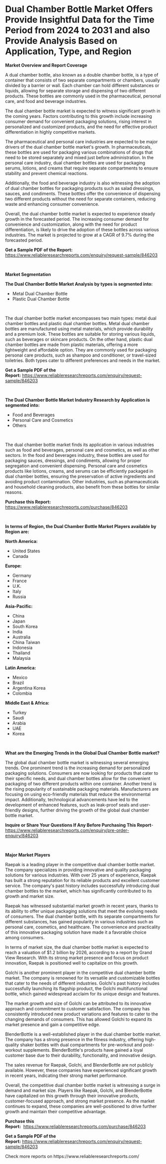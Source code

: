 <p><h1>Dual Chamber Bottle Market Offers Provide Insightful Data for the Time Period from 2024 to 2031 and also Provide Analysis Based on Application, Type, and Region</h1></p><p><strong>Market Overview and Report Coverage</strong></p>
<p><p>A dual chamber bottle, also known as a double chamber bottle, is a type of container that consists of two separate compartments or chambers, usually divided by a barrier or wall. Each chamber can hold different substances or liquids, allowing for separate storage and dispensing of two different products. These bottles are commonly used in the pharmaceutical, personal care, and food and beverage industries.</p><p>The dual chamber bottle market is expected to witness significant growth in the coming years. Factors contributing to this growth include increasing consumer demand for convenient packaging solutions, rising interest in personalized and customized products, and the need for effective product differentiation in highly competitive markets.</p><p>The pharmaceutical and personal care industries are expected to be major drivers of the dual chamber bottle market's growth. In pharmaceuticals, these bottles are used for packaging various combinations of drugs that need to be stored separately and mixed just before administration. In the personal care industry, dual chamber bottles are used for packaging serums, lotions, and creams that require separate compartments to ensure stability and prevent chemical reactions.</p><p>Additionally, the food and beverage industry is also witnessing the adoption of dual chamber bottles for packaging products such as salad dressings, sauces, and condiments. These bottles offer the convenience of dispensing two different products without the need for separate containers, reducing waste and enhancing consumer convenience.</p><p>Overall, the dual chamber bottle market is expected to experience steady growth in the forecasted period. The increasing consumer demand for convenience and customization, along with the need for product differentiation, is likely to drive the adoption of these bottles across various industries. The market is projected to grow at a CAGR of 9.7% during the forecasted period.</p></p>
<p><strong>Get a Sample PDF of the Report:</strong> <a href="https://www.reliableresearchreports.com/enquiry/request-sample/846203">https://www.reliableresearchreports.com/enquiry/request-sample/846203</a></p>
<p>&nbsp;</p>
<p><strong>Market Segmentation</strong></p>
<p><strong>The Dual Chamber Bottle Market Analysis by types is segmented into:</strong></p>
<p><ul><li>Metal Dual Chamber Bottle</li><li>Plastic Dual Chamber Bottle</li></ul></p>
<p>&nbsp;</p>
<p><p>The dual chamber bottle market encompasses two main types: metal dual chamber bottles and plastic dual chamber bottles. Metal dual chamber bottles are manufactured using metal materials, which provide durability and a premium look. These bottles are suitable for storing various liquids, such as beverages or skincare products. On the other hand, plastic dual chamber bottles are made from plastic materials, offering a more lightweight and affordable option. They are commonly used for packaging personal care products, such as shampoo and conditioner, or travel-sized toiletries. Both types cater to different preferences and needs in the market.</p></p>
<p><strong>Get a Sample PDF of the Report:</strong>&nbsp;<a href="https://www.reliableresearchreports.com/enquiry/request-sample/846203">https://www.reliableresearchreports.com/enquiry/request-sample/846203</a></p>
<p>&nbsp;</p>
<p><strong>The Dual Chamber Bottle Market Industry Research by Application is segmented into:</strong></p>
<p><ul><li>Food and Beverages</li><li>Personal Care and Cosmetics</li><li>Others</li></ul></p>
<p>&nbsp;</p>
<p><p>The dual chamber bottle market finds its application in various industries such as food and beverages, personal care and cosmetics, as well as other sectors. In the food and beverages industry, these bottles are used for packaging sauces, dressings, and condiments, allowing for proper segregation and convenient dispensing. Personal care and cosmetics products like lotions, creams, and serums can be efficiently packaged in dual chamber bottles, ensuring the preservation of active ingredients and avoiding product contamination. Other industries, such as pharmaceuticals and household cleaning products, also benefit from these bottles for similar reasons.</p></p>
<p><strong>Purchase this Report:</strong>&nbsp; <a href="https://www.reliableresearchreports.com/purchase/846203">https://www.reliableresearchreports.com/purchase/846203</a></p>
<p>&nbsp;</p>
<p><strong>In terms of Region, the Dual Chamber Bottle Market Players available by Region are:</strong></p>
<p>
    <p> <strong> North America: </strong>
        <ul>
            <li>United States</li>
            <li>Canada</li>
        </ul>
        </p> 
    <p> <strong> Europe: </strong>
        <ul>
            <li>Germany</li>
            <li>France</li>
            <li>U.K.</li>
            <li>Italy</li>
            <li>Russia</li>
        </ul>
        </p> 
    <p> <strong> Asia-Pacific: </strong>
        <ul>
            <li>China</li>
            <li>Japan</li>
            <li>South Korea</li>
            <li>India</li>
            <li>Australia</li>
            <li>China Taiwan</li>
            <li>Indonesia</li>
            <li>Thailand</li>
            <li>Malaysia</li>
        </ul>
        </p> 
    <p> <strong> Latin America: </strong>
        <ul>
            <li>Mexico</li>
            <li>Brazil</li>
            <li>Argentina Korea</li>
            <li>Colombia</li>
        </ul>
        </p> 
    <p> <strong> Middle East & Africa: </strong>
        <ul>
            <li>Turkey</li>
            <li>Saudi</li>
            <li>Arabia</li>
            <li>UAE</li>
            <li>Korea</li>
        </ul>
    </p>
    </p>
<p>&nbsp;</p>
<p><strong>What are the Emerging Trends in the Global Dual Chamber Bottle market?</strong></p>
<p><p>The global dual chamber bottle market is witnessing several emerging trends. One prominent trend is the increasing demand for personalized packaging solutions. Consumers are now looking for products that cater to their specific needs, and dual chamber bottles allow for the convenient packaging of two different products within one container. Another trend is the rising popularity of sustainable packaging materials. Manufacturers are focusing on using eco-friendly materials that reduce the environmental impact. Additionally, technological advancements have led to the development of enhanced features, such as leak-proof seals and user-friendly designs, further driving the growth of the global dual chamber bottle market.</p></p>
<p><strong>Inquire or Share Your Questions If Any Before Purchasing This Report</strong>- <a href="https://www.reliableresearchreports.com/enquiry/pre-order-enquiry/846203">https://www.reliableresearchreports.com/enquiry/pre-order-enquiry/846203</a></p>
<p>&nbsp;</p>
<p><strong>Major Market Players</strong></p>
<p><p>Raepak is a leading player in the competitive dual chamber bottle market. The company specializes in providing innovative and quality packaging solutions for various industries. With over 25 years of experience, Raepak has built a strong reputation for its reliable products and excellent customer service. The company's past history includes successfully introducing dual chamber bottles to the market, which has significantly contributed to its growth and market size.</p><p>Raepak has witnessed substantial market growth in recent years, thanks to its ability to offer unique packaging solutions that meet the evolving needs of consumers. The dual chamber bottle, with its separate compartments for different substances, has gained popularity in various industries such as personal care, cosmetics, and healthcare. The convenience and practicality of this innovative packaging solution have made it a favorable choice among consumers.</p><p>In terms of market size, the dual chamber bottle market is expected to reach a valuation of $1.2 billion by 2026, according to a report by Grand View Research. With its strong market presence and focus on product innovation, Raepak is positioned well to capitalize on this growth.</p><p>Golchi is another prominent player in the competitive dual chamber bottle market. The company is renowned for its versatile and customizable bottles that cater to the needs of different industries. Golchi's past history includes successfully launching its flagship product, the Golchi multifunctional bottle, which gained widespread acclaim for its unique design and features.</p><p>The market growth and size of Golchi can be attributed to its innovative approach and commitment to customer satisfaction. The company has consistently introduced new product variations and features to cater to the changing demands of consumers. This has allowed Golchi to expand its market presence and gain a competitive edge.</p><p>BlenderBottle is a well-established player in the dual chamber bottle market. The company has a strong presence in the fitness industry, offering high-quality shaker bottles with dual compartments for pre-workout and post-workout supplements. BlenderBottle's products have gained a loyal customer base due to their durability, functionality, and innovative design.</p><p>The sales revenue for Raepak, Golchi, and BlenderBottle are not publicly available. However, these companies have experienced significant growth in recent years, indicating their strong market performance.</p><p>Overall, the competitive dual chamber bottle market is witnessing a surge in demand and market size. Players like Raepak, Golchi, and BlenderBottle have capitalized on this growth through their innovative products, customer-focused approach, and strong market presence. As the market continues to expand, these companies are well-positioned to drive further growth and maintain their competitive advantage.</p></p>
<p><strong>Purchase this Report:</strong>&nbsp;&nbsp;<a href="https://www.reliableresearchreports.com/purchase/846203">https://www.reliableresearchreports.com/purchase/846203</a></p>
<p></p>
<p><strong>Get a Sample PDF of the Report:</strong>&nbsp;<a href="https://www.reliableresearchreports.com/enquiry/request-sample/846203">https://www.reliableresearchreports.com/enquiry/request-sample/846203</a></p>
<p>Check more reports on https://www.reliableresearchreports.com/</p>